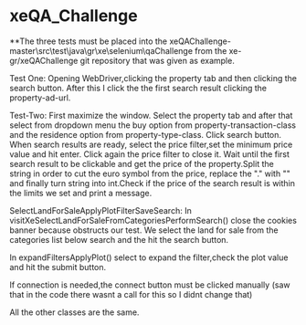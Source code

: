 # xeQA_Challenge

**The three tests must be placed into the xeQAChallenge-master\src\test\java\gr\xe\selenium\qaChallenge from the xe-gr/xeQAChallenge git repository that was given as example.


Test One:
Opening WebDriver,clicking the property tab and then clicking the search button. After this I click the the first search result clicking the property-ad-url.

Test-Two:
First maximize the window. Select the property tab and after that select from dropdown menu the buy option from property-transaction-class and the residence option from property-type-class. Click search button.
When search results are ready, select the price filter,set the minimum price value and hit enter. Click again the price filter to close it.
Wait until the first search result to be clickable and get the price of the property.Split the string in order to cut the euro symbol from the price, replace the "." with "" and finally turn string into int.Check if the price of the search result is within the limits we set and print a message.

SelectLandForSaleApplyPlotFilterSaveSearch:
In visitXeSelectLandForSaleFromCategoriesPerformSearch() close the cookies banner because obstructs our test. We select the land for sale from the categories list below search and the hit the search button.

In expandFiltersApplyPlot() select to expand the filter,check the plot value and hit the submit button.

If connection is needed,the connect button must be clicked manually (saw that in the code there wasnt a call for this so I didnt change that)

All the other classes are the same.

